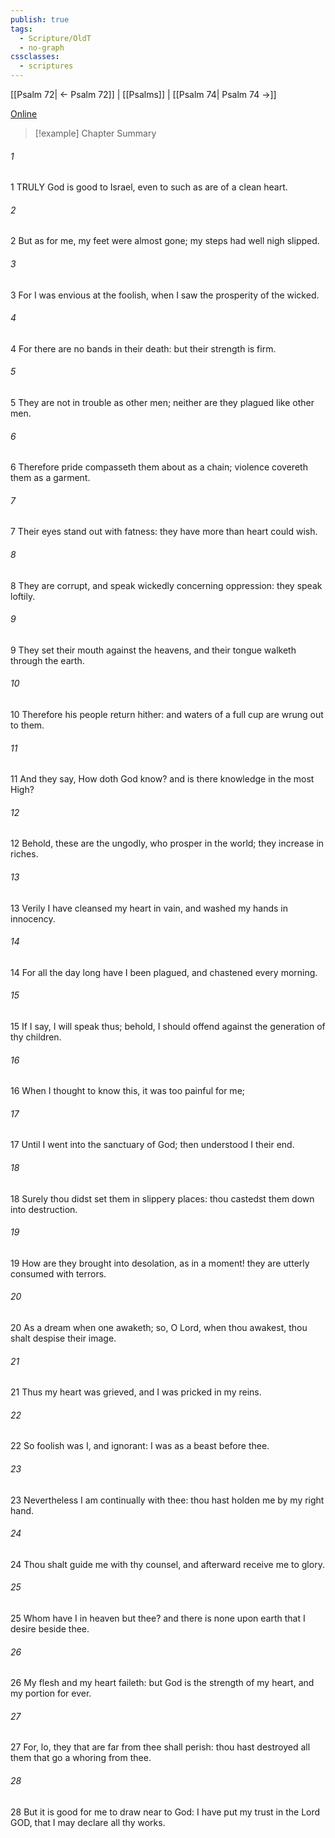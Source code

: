 ```yaml
---
publish: true
tags:
  - Scripture/OldT
  - no-graph
cssclasses:
  - scriptures
---
```

[[Psalm 72| ← Psalm 72]] | [[Psalms]] | [[Psalm 74| Psalm 74 →]]

[Online](https://churchofjesuschrist.org/study/scriptures/ot/ps/73?lang=eng)

>[!example] Chapter Summary
>
###### 1
1 TRULY God is good to Israel, even to such as are of a clean heart.
###### 2
2 But as for me, my feet were almost gone; my steps had well nigh slipped.
###### 3
3 For I was envious at the foolish, when I saw the prosperity of the wicked.
###### 4
4 For there are no bands in their death: but their strength is firm.
###### 5
5 They are not in trouble as other men; neither are they plagued like other men.
###### 6
6 Therefore pride compasseth them about as a chain; violence covereth them as a garment.
###### 7
7 Their eyes stand out with fatness: they have more than heart could wish.
###### 8
8 They are corrupt, and speak wickedly concerning oppression: they speak loftily.
###### 9
9 They set their mouth against the heavens, and their tongue walketh through the earth.
###### 10
10 Therefore his people return hither: and waters of a full cup are wrung out to them.
###### 11
11 And they say, How doth God know?  and is there knowledge in the most High?
###### 12
12 Behold, these are the ungodly, who prosper in the world; they increase in riches.
###### 13
13 Verily I have cleansed my heart in vain, and washed my hands in innocency.
###### 14
14 For all the day long have I been plagued, and chastened every morning.
###### 15
15 If I say, I will speak thus; behold, I should offend against the generation of thy children.
###### 16
16 When I thought to know this, it was too painful for me;
###### 17
17 Until I went into the sanctuary of God; then understood I their end.
###### 18
18 Surely thou didst set them in slippery places: thou castedst them down into destruction.
###### 19
19 How are they brought into desolation, as in a moment!  they are utterly consumed with terrors.
###### 20
20 As a dream when one awaketh; so, O Lord, when thou awakest, thou shalt despise their image.
###### 21
21 Thus my heart was grieved, and I was pricked in my reins.
###### 22
22 So foolish was I, and ignorant: I was as a beast before thee.
###### 23
23 Nevertheless I am continually with thee: thou hast holden me by my right hand.
###### 24
24 Thou shalt guide me with thy counsel, and afterward receive me to glory.
###### 25
25 Whom have I in heaven but thee?  and there is none upon earth that I desire beside thee.
###### 26
26 My flesh and my heart faileth: but God is the strength of my heart, and my portion for ever.
###### 27
27 For, lo, they that are far from thee shall perish: thou hast destroyed all them that go a whoring from thee.
###### 28
28 But it is good for me to draw near to God: I have put my trust in the Lord GOD, that I may declare all thy works.



